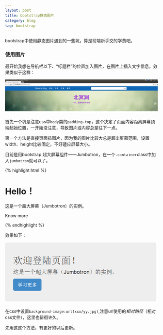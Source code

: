 ```yaml
---
layout: post
title: bootstrap静态图片
category: blog
tag: bootstrap
---
```


bootstrap中使用静态图片遇到的一些坑，算是前端新手交的学费吧。

### 使用图片

最开始我想在导航栏以下、“标题栏”的位置加入图片，在图片上插入文字信息，效果类似于这样：


<img src="/images/2014-7-3-Learning-bootstrap-image/title-image.png" width="600"></img>

首先一个坑是注意css中`body`类的`padding-top`，这个决定了页面内容距离屏幕顶端起始位置，一开始没注意，导致图片或内容总是往下一点。

第一个方法是直接页面插图片，因为我的图片比较大总是超出屏幕范围，设置width、height比较固定，不好适应屏幕大小。


目前是用bootstrap 超大屏幕组件——Jumbotron，在一个`.container`class中加入`jumbotron`就可以了。

{% highlight html %}
<div class="container">
   <div class="jumbotron">
      <h1>Hello！</h1>
      <p>这是一个超大屏幕（Jumbotron）的实例。</p>
      <p><a class="btn btn-primary btn-lg" role="button">
         Know more</a>
      </p>
   </div>
</div>
{% endhighlight %}

效果如下：

![jumbotron](images/2014-7-3-Learning-bootstrap-image/jumbotron.png)

在css中设置`background-image:url(xxx/yy.jpg)`,注意url使用的*相对路径*（相对css文件），这里也徘徊许久。

先用这这个方法，有更好的以后更新。




